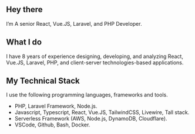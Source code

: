 ## Hey there

I’m A senior React, Vue.JS, Laravel, and PHP Developer.

## What I do

I have 8 years of experience designing, developing, and analyzing React, Vue.JS, Laravel, PHP, and client-server technologies-based applications.

## My Technical Stack

I use the following programming languages, frameworks and tools.

- PHP, Laravel Framework, Node.js.
- Javascript, Typescript, React, Vue.JS, TailwindCSS, Livewire, Tall stack.
- Serverless Framework (AWS, Node.js, DynamoDB, Cloudflare).
- VSCode, Github, Bash, Docker.
